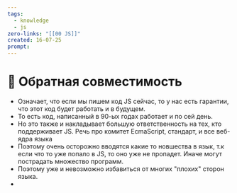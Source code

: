 ```yaml
---
tags:
  - knowledge
  - js
zero-links: "[[00 JS]]"
created: 16-07-25
prompt:
---
```

# 📑 Обратная совместимость
- Означает, что если мы пишем код JS сейчас, то у нас есть гарантии, что этот код будет работать и в будущем. 
- То есть код, написанный в 90-ых годах работает и по сей день. 
- Но это также и накладывает большую ответственность на тех, кто поддерживает JS. Речь про комитет EcmaScript, стандарт, и все веб-ядра языка
- Поэтому очень осторожно вводятся какие то новшества в язык, т.к если что то уже попало в JS, то оно уже не пропадет. Иначе могут пострадать множество программ. 
- Поэтому уже и невозможно избавиться от многих "плохих" сторон языка.
- 

